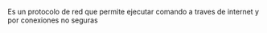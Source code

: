 Es un protocolo de red que permite ejecutar comando a traves de internet y por conexiones no seguras